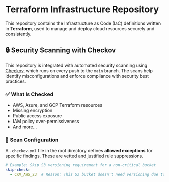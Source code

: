 # Terraform Infrastructure Repository

This repository contains the Infrastructure as Code (IaC) definitions written in **Terraform**, used to manage and deploy cloud resources securely and consistently.

## 🔒 Security Scanning with Checkov

This repository is integrated with automated security scanning using [Checkov](https://github.com/bridgecrewio/checkov), which runs on every push to the `main` branch. The scans help identify misconfigurations and enforce compliance with security best practices.

### ✅ What Is Checked

- AWS, Azure, and GCP Terraform resources
- Missing encryption
- Public access exposure
- IAM policy over-permissiveness
- And more...

### 🧪 Scan Configuration

A `.checkov.yml` file in the root directory defines **allowed exceptions** for specific findings. These are vetted and justified rule suppressions.

```yaml
# Example: Skip S3 versioning requirement for a non-critical bucket
skip-check:
  - CKV_AWS_23  # Reason: This S3 bucket doesn't need versioning due to data retention policy
